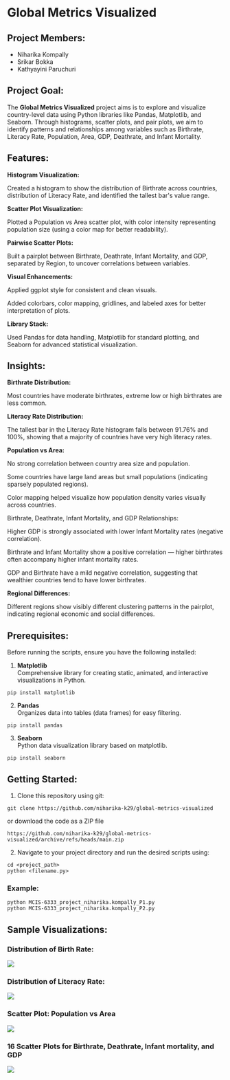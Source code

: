 # Global Metrics Visualized

## Project Members:
- Niharika Kompally
- Srikar Bokka
- Kathyayini Paruchuri

## Project Goal:
The **Global Metrics Visualized** project aims is to explore and visualize country-level data using Python libraries like Pandas, Matplotlib, and Seaborn. Through histograms, scatter plots, and pair plots, we aim to identify patterns and relationships among variables such as Birthrate, Literacy Rate, Population, Area, GDP, Deathrate, and Infant Mortality.

## Features:
**Histogram Visualization:**

Created a histogram to show the distribution of Birthrate across countries, distribution of Literacy Rate, and identified the tallest bar's value range.

**Scatter Plot Visualization:**

Plotted a Population vs Area scatter plot, with color intensity representing population size (using a color map for better readability).

**Pairwise Scatter Plots:**

Built a pairplot between Birthrate, Deathrate, Infant Mortality, and GDP, separated by Region, to uncover correlations between variables.

**Visual Enhancements:**

Applied ggplot style for consistent and clean visuals.

Added colorbars, color mapping, gridlines, and labeled axes for better interpretation of plots.

**Library Stack:**

Used Pandas for data handling, Matplotlib for standard plotting, and Seaborn for advanced statistical visualization.

## Insights:
**Birthrate Distribution:**

Most countries have moderate birthrates, extreme low or high birthrates are less common.

**Literacy Rate Distribution:**

The tallest bar in the Literacy Rate histogram falls between 91.76% and 100%, showing that a majority of countries have very high literacy rates.

**Population vs Area:**

No strong correlation between country area size and population.

Some countries have large land areas but small populations (indicating sparsely populated regions).

Color mapping helped visualize how population density varies visually across countries.

Birthrate, Deathrate, Infant Mortality, and GDP Relationships:

Higher GDP is strongly associated with lower Infant Mortality rates (negative correlation).

Birthrate and Infant Mortality show a positive correlation — higher birthrates often accompany higher infant mortality rates.

GDP and Birthrate have a mild negative correlation, suggesting that wealthier countries tend to have lower birthrates.

**Regional Differences:**

Different regions show visibly different clustering patterns in the pairplot, indicating regional economic and social differences.

## Prerequisites:
Before running the scripts, ensure you have the following installed:
1. **Matplotlib**  
Comprehensive library for creating static, animated, and interactive visualizations in Python.

```
pip install matplotlib
```

2. **Pandas**  
Organizes data into tables (data frames) for easy filtering.

```
pip install pandas
```

3. **Seaborn**  
Python data visualization library based on matplotlib.

```
pip install seaborn
```

## Getting Started:
1. Clone this repository using git:  
```
git clone https://github.com/niharika-k29/global-metrics-visualized
```

or download the code as a ZIP file
```
https://github.com/niharika-k29/global-metrics-visualized/archive/refs/heads/main.zip
```

2. Navigate to your project directory and run the desired scripts using:

```
cd <project_path>
python <filename.py>
```

### Example:
```
python MCIS-6333_project_niharika.kompally_P1.py
python MCIS-6333_project_niharika.kompally_P2.py
```

## Sample Visualizations:
### Distribution of Birth Rate:
![](images/Figure1.png)
### Distribution of Literacy Rate:
![](images/Figure2.png)
### Scatter Plot: Population vs Area
![](images/Figure3.png)
### 16 Scatter Plots for Birthrate, Deathrate, Infant mortality, and GDP
![](images/Figure4.png)